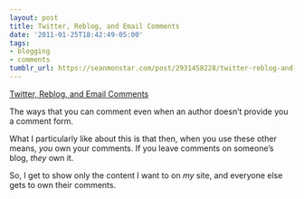 ```yaml
---
layout: post
title: Twitter, Reblog, and Email Comments
date: '2011-01-25T18:42:49-05:00'
tags:
- blogging
- comments
tumblr_url: https://seanmonstar.com/post/2931458228/twitter-reblog-and-email-comments
---
```

[Twitter, Reblog, and Email Comments](http://ianhin.es/wrote-about/twitter-reblog-and-email-comments/)  

The ways that you can comment even when an author doesn’t provide you a comment form.

What I particularly like about this is that then, when you use these other means, _you_ own your comments. If you leave comments on someone’s blog, _they_ own it.

So, I get to show only the content I want to on _my_ site, and everyone else gets to own their comments.

